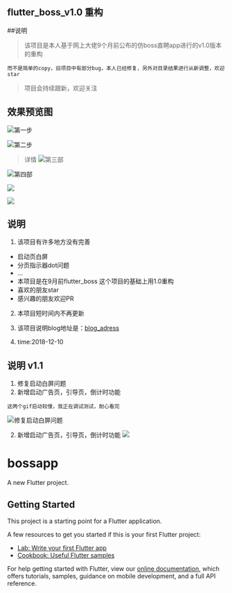 ## flutter_boss_v1.0 重构

##说明
> 该项目是本人基于网上大佬9个月前公布的仿boss直聘app进行的v1.0版本的重构

`而不是简单的copy，旧项目中有部分bug，本人已经修复，另外对目录结果进行从新调整，欢迎star`

> 项目会持续跟新，欢迎关注

## 效果预览图
![第一步](https://github.com/TopGuo/flutter_boss_v1.0/blob/master/bossapp/doc/shothot/1.gif?raw=true)

![第二步](https://github.com/TopGuo/flutter_boss_v1.0/blob/master/bossapp/doc/shothot/2.gif?raw=true)

> 详情
![第三部](https://github.com/TopGuo/flutter_boss_v1.0/blob/master/bossapp/doc/shothot/3.gif?raw=true)

![第四部](https://github.com/TopGuo/flutter_boss_v1.0/blob/master/bossapp/doc/shothot/4.gif?raw=true)

![](https://github.com/TopGuo/flutter_boss_v1.0/blob/master/bossapp/doc/shothot/5.gif?raw=true)

![](https://github.com/TopGuo/flutter_boss_v1.0/blob/master/bossapp/doc/shothot/6.gif?raw=true)


## 说明
1. 该项目有许多地方没有完善
 - 启动页白屏
 - 分页指示器dot问题
 - ...
 - 本项目是在9月前flutter_boss 这个项目的基础上用1.0重构
 - 喜欢的朋友star
 - 感兴趣的朋友欢迎PR

2. 本项目短时间内不再更新
3. 该项目说明blog地址是：[blog_adress](http://www.cnblogs.com/gdsblog)

4. time:2018-12-10 

## 说明 v1.1

1. 修复启动白屏问题
2. 新增启动广告页，引导页，倒计时功能

`这两个gif启动较慢，我正在调试测试，耐心看完`

![修复启动白屏问题](https://github.com/TopGuo/flutter_boss_v1.0/blob/master/bossapp/doc/splashhot/1.gif?raw=true)

2. 新增启动广告页，引导页，倒计时功能
![](https://github.com/TopGuo/flutter_boss_v1.0/blob/master/bossapp/doc/splashhot/2.gif?raw=true)

# bossapp

A new Flutter project.

## Getting Started

This project is a starting point for a Flutter application.

A few resources to get you started if this is your first Flutter project:

- [Lab: Write your first Flutter app](https://flutter.io/docs/get-started/codelab)
- [Cookbook: Useful Flutter samples](https://flutter.io/docs/cookbook)

For help getting started with Flutter, view our 
[online documentation](https://flutter.io/docs), which offers tutorials, 
samples, guidance on mobile development, and a full API reference.
